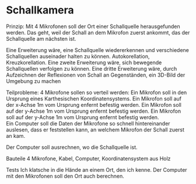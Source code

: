# Schallkamera
Prinzip: 
  Mit 4 Mikrofonen soll der Ort einer Schallquelle herausgefunden werden.
  Das geht, weil der Schall an dem Mikrofon zuerst ankommt, das der Schallquelle am nächsten ist.
  
  Eine Erweiterung wäre, eine Schallquelle wiedererkennen und verschiedene Schallquellen auseinader halten zu können. Autokorellation, Kreuzkorellation.
  Eine zweite Erweiterung wäre, sich bewegende Schallquellen verfolgen zu können.
  Eine dritte Erweiterung wäre, durch Aufzeichnen der Reflexionen von Schall an Gegenständen, ein 3D-Bild der Umgebung zu machen
  
Teilprobleme:
  4 Mikrofone sollen so verteil werden: 
    Ein Mikrofon soll in den Ursprung eines Karthesischen Koordinatensystems. 
    Ein Mikrofon soll auf der x-Achse 1m vom Ursprung enfernt befestig werden.
    Ein Mikrofon soll auf der y-Achse 1m vom Ursprung enfernt befestig werden.
    Ein Mikrofon soll auf der y-Achse 1m vom Ursprung enfernt befestig werden.  
  Ein Computer soll die Daten der Mikrofone so schnell hintereinander auslesen, dass er feststellen kann, an welchem Mikrofon der Schall zuerst an kam. 
  
  Der Computer soll ausrechnen, wo die Schallquelle ist.
  

Bauteile
  4 Mikrofone, Kabel, Computer, Koordinatensystem aus Holz
  
Tests
  Ich klatsche in die Hände an einem Ort, den ich kenne. Der Computer mit den Mikrofonen soll den Ort auch berechnen. 
